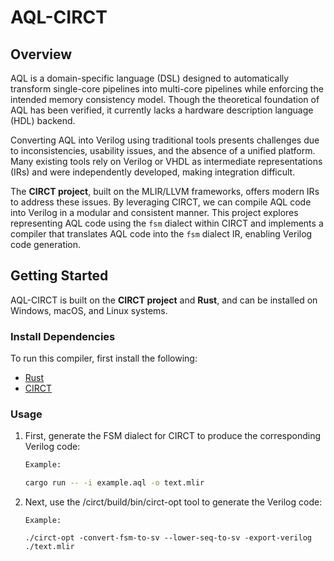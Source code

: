 # AQL-CIRCT

## Overview

AQL is a domain-specific language (DSL) designed to automatically transform single-core pipelines into multi-core pipelines while enforcing the intended memory consistency model. Though the theoretical foundation of AQL has been verified, it currently lacks a hardware description language (HDL) backend.

Converting AQL into Verilog using traditional tools presents challenges due to inconsistencies, usability issues, and the absence of a unified platform. Many existing tools rely on Verilog or VHDL as intermediate representations (IRs) and were independently developed, making integration difficult.

The **CIRCT project**, built on the MLIR/LLVM frameworks, offers modern IRs to address these issues. By leveraging CIRCT, we can compile AQL code into Verilog in a modular and consistent manner. This project explores representing AQL code using the `fsm` dialect within CIRCT and implements a compiler that translates AQL code into the `fsm` dialect IR, enabling Verilog code generation.

## Getting Started

AQL-CIRCT is built on the **CIRCT project** and **Rust**, and can be installed on Windows, macOS, and Linux systems.

### Install Dependencies

To run this compiler, first install the following:

- [Rust](https://www.rust-lang.org/tools/install)
- [CIRCT](https://circt.llvm.org/docs/GettingStarted/)

### Usage

1. First, generate the FSM dialect for CIRCT to produce the corresponding Verilog code:

   ```bash
   Example:

   cargo run -- -i example.aql -o text.mlir
   ```

2. Next, use the /circt/build/bin/circt-opt tool to generate the Verilog code:
    ```
    Example:

    ./circt-opt -convert-fsm-to-sv --lower-seq-to-sv -export-verilog ./text.mlir
    ```
